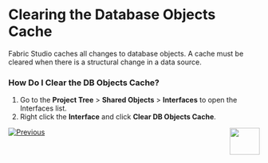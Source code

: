 # Clearing the Database Objects Cache

Fabric Studio caches all changes to database objects. A cache must be cleared when there is a structural change in a data source.

### How Do I Clear the DB Objects Cache?

1.	Go to the **Project Tree** > **Shared Objects** > **Interfaces** to open the Interfaces list.
2.	Right click the **Interface** and click **Clear DB Objects Cache**.



[![Previous](https://github.com/k2view-academy/K2View-Academy/blob/master/articles/images/Previous.png)](https://github.com/k2view-academy/K2View-Academy/blob/master/articles/05_DB_interfaces/07_deleting_disabling_an_interface.md)[<img align="right" width="60" height="54" src="https://github.com/k2view-academy/K2View-Academy/blob/master/articles/images/Next.png">](https://github.com/k2view-academy/K2View-Academy/blob/master/articles/05_DB_interfaces/09_fabric_API_for_DB_interfaces.md)
